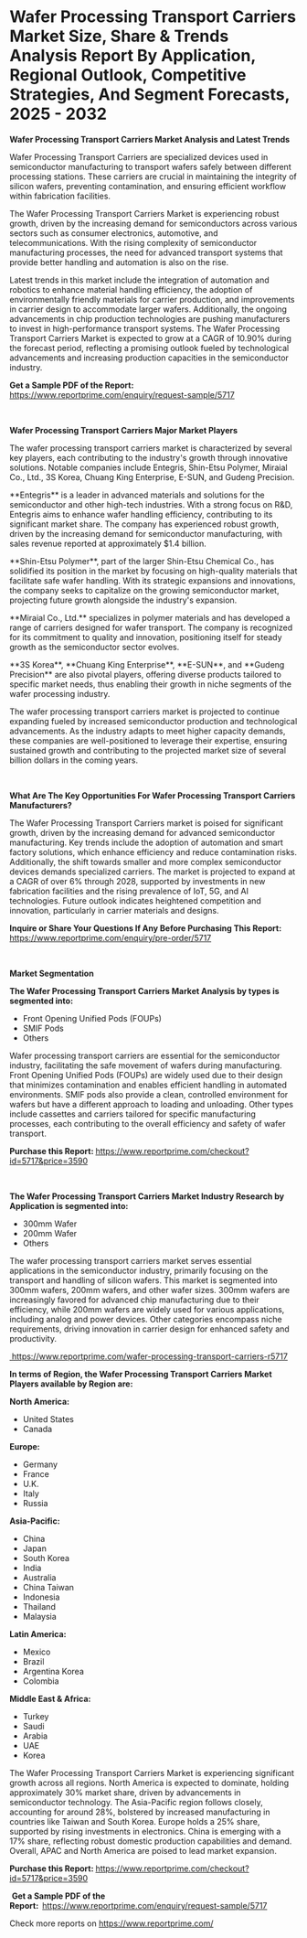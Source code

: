 <p><h1>Wafer Processing Transport Carriers Market Size, Share & Trends Analysis Report By Application, Regional Outlook, Competitive Strategies, And Segment Forecasts, 2025 - 2032</h1></p><p><strong>Wafer Processing Transport Carriers Market Analysis and Latest Trends</strong></p>
<p><p>Wafer Processing Transport Carriers are specialized devices used in semiconductor manufacturing to transport wafers safely between different processing stations. These carriers are crucial in maintaining the integrity of silicon wafers, preventing contamination, and ensuring efficient workflow within fabrication facilities. </p><p>The Wafer Processing Transport Carriers Market is experiencing robust growth, driven by the increasing demand for semiconductors across various sectors such as consumer electronics, automotive, and telecommunications. With the rising complexity of semiconductor manufacturing processes, the need for advanced transport systems that provide better handling and automation is also on the rise. </p><p>Latest trends in this market include the integration of automation and robotics to enhance material handling efficiency, the adoption of environmentally friendly materials for carrier production, and improvements in carrier design to accommodate larger wafers. Additionally, the ongoing advancements in chip production technologies are pushing manufacturers to invest in high-performance transport systems. The Wafer Processing Transport Carriers Market is expected to grow at a CAGR of 10.90% during the forecast period, reflecting a promising outlook fueled by technological advancements and increasing production capacities in the semiconductor industry.</p></p>
<p><strong>Get a Sample PDF of the Report:&nbsp;</strong> <a href="https://www.reportprime.com/enquiry/request-sample/5717?utm_campaign=2304&utm_medium=2&utm_source=Github&utm_content=ia&utm_term=19032025&utm_id=wafer-processing-transport-carriers">https://www.reportprime.com/enquiry/request-sample/5717</a></p>
<p>&nbsp;</p>
<p><strong>Wafer Processing Transport Carriers Major Market Players</strong></p>
<p><p>The wafer processing transport carriers market is characterized by several key players, each contributing to the industry's growth through innovative solutions. Notable companies include Entegris, Shin-Etsu Polymer, Miraial Co., Ltd., 3S Korea, Chuang King Enterprise, E-SUN, and Gudeng Precision.</p><p>**Entegris** is a leader in advanced materials and solutions for the semiconductor and other high-tech industries. With a strong focus on R&D, Entegris aims to enhance wafer handling efficiency, contributing to its significant market share. The company has experienced robust growth, driven by the increasing demand for semiconductor manufacturing, with sales revenue reported at approximately $1.4 billion.</p><p>**Shin-Etsu Polymer**, part of the larger Shin-Etsu Chemical Co., has solidified its position in the market by focusing on high-quality materials that facilitate safe wafer handling. With its strategic expansions and innovations, the company seeks to capitalize on the growing semiconductor market, projecting future growth alongside the industry's expansion.</p><p>**Miraial Co., Ltd.** specializes in polymer materials and has developed a range of carriers designed for wafer transport. The company is recognized for its commitment to quality and innovation, positioning itself for steady growth as the semiconductor sector evolves.</p><p>**3S Korea**, **Chuang King Enterprise**, **E-SUN**, and **Gudeng Precision** are also pivotal players, offering diverse products tailored to specific market needs, thus enabling their growth in niche segments of the wafer processing industry.</p><p>The wafer processing transport carriers market is projected to continue expanding fueled by increased semiconductor production and technological advancements. As the industry adapts to meet higher capacity demands, these companies are well-positioned to leverage their expertise, ensuring sustained growth and contributing to the projected market size of several billion dollars in the coming years.</p></p>
<p>&nbsp;</p>
<p><strong>What Are The Key Opportunities For Wafer Processing Transport Carriers Manufacturers?</strong></p>
<p><p>The Wafer Processing Transport Carriers market is poised for significant growth, driven by the increasing demand for advanced semiconductor manufacturing. Key trends include the adoption of automation and smart factory solutions, which enhance efficiency and reduce contamination risks. Additionally, the shift towards smaller and more complex semiconductor devices demands specialized carriers. The market is projected to expand at a CAGR of over 6% through 2028, supported by investments in new fabrication facilities and the rising prevalence of IoT, 5G, and AI technologies. Future outlook indicates heightened competition and innovation, particularly in carrier materials and designs.</p></p>
<p><strong>Inquire or Share Your Questions If Any Before Purchasing This Report:</strong> <a href="https://www.reportprime.com/enquiry/pre-order/5717?utm_campaign=2304&utm_medium=2&utm_source=Github&utm_content=ia&utm_term=19032025&utm_id=wafer-processing-transport-carriers">https://www.reportprime.com/enquiry/pre-order/5717</a></p>
<p>&nbsp;</p>
<p><strong>Market Segmentation</strong></p>
<p><strong>The Wafer Processing Transport Carriers Market Analysis by types is segmented into:</strong></p>
<p><ul><li>Front Opening Unified Pods (FOUPs)</li><li>SMIF Pods</li><li>Others</li></ul></p>
<p><p>Wafer processing transport carriers are essential for the semiconductor industry, facilitating the safe movement of wafers during manufacturing. Front Opening Unified Pods (FOUPs) are widely used due to their design that minimizes contamination and enables efficient handling in automated environments. SMIF pods also provide a clean, controlled environment for wafers but have a different approach to loading and unloading. Other types include cassettes and carriers tailored for specific manufacturing processes, each contributing to the overall efficiency and safety of wafer transport.</p></p>
<p><strong>Purchase this Report:&nbsp;</strong><a href="https://www.reportprime.com/checkout?id=5717&price=3590&utm_campaign=2304&utm_medium=2&utm_source=Github&utm_content=ia&utm_term=19032025&utm_id=wafer-processing-transport-carriers">https://www.reportprime.com/checkout?id=5717&price=3590</a></p>
<p>&nbsp;</p>
<p><strong>The Wafer Processing Transport Carriers Market Industry Research by Application is segmented into:</strong></p>
<p><ul><li>300mm Wafer</li><li>200mm Wafer</li><li>Others</li></ul></p>
<p><p>The wafer processing transport carriers market serves essential applications in the semiconductor industry, primarily focusing on the transport and handling of silicon wafers. This market is segmented into 300mm wafers, 200mm wafers, and other wafer sizes. 300mm wafers are increasingly favored for advanced chip manufacturing due to their efficiency, while 200mm wafers are widely used for various applications, including analog and power devices. Other categories encompass niche requirements, driving innovation in carrier design for enhanced safety and productivity.</p></p>
<p><a href="https://www.reportprime.com/wafer-processing-transport-carriers-r5717?utm_campaign=2304&utm_medium=2&utm_source=Github&utm_content=ia&utm_term=19032025&utm_id=wafer-processing-transport-carriers">&nbsp;https://www.reportprime.com/wafer-processing-transport-carriers-r5717</a></p>
<p><strong>In terms of Region, the Wafer Processing Transport Carriers Market Players available by Region are:</strong></p>
<p>
    <p> <strong> North America: </strong>
        <ul>
            <li>United States</li>
            <li>Canada</li>
        </ul>
        </p> 
    <p> <strong> Europe: </strong>
        <ul>
            <li>Germany</li>
            <li>France</li>
            <li>U.K.</li>
            <li>Italy</li>
            <li>Russia</li>
        </ul>
        </p> 
    <p> <strong> Asia-Pacific: </strong>
        <ul>
            <li>China</li>
            <li>Japan</li>
            <li>South Korea</li>
            <li>India</li>
            <li>Australia</li>
            <li>China Taiwan</li>
            <li>Indonesia</li>
            <li>Thailand</li>
            <li>Malaysia</li>
        </ul>
        </p> 
    <p> <strong> Latin America: </strong>
        <ul>
            <li>Mexico</li>
            <li>Brazil</li>
            <li>Argentina Korea</li>
            <li>Colombia</li>
        </ul>
        </p> 
    <p> <strong> Middle East & Africa: </strong>
        <ul>
            <li>Turkey</li>
            <li>Saudi</li>
            <li>Arabia</li>
            <li>UAE</li>
            <li>Korea</li>
        </ul>
    </p>
    </p>
<p><p>The Wafer Processing Transport Carriers Market is experiencing significant growth across all regions. North America is expected to dominate, holding approximately 30% market share, driven by advancements in semiconductor technology. The Asia-Pacific region follows closely, accounting for around 28%, bolstered by increased manufacturing in countries like Taiwan and South Korea. Europe holds a 25% share, supported by rising investments in electronics. China is emerging with a 17% share, reflecting robust domestic production capabilities and demand. Overall, APAC and North America are poised to lead market expansion.</p></p>
<p><strong>Purchase this Report: </strong><a href="https://www.reportprime.com/checkout?id=5717&price=3590&utm_campaign=2304&utm_medium=2&utm_source=Github&utm_content=ia&utm_term=19032025&utm_id=wafer-processing-transport-carriers">https://www.reportprime.com/checkout?id=5717&price=3590</a></p>
<p>&nbsp;<strong>Get a Sample PDF of the Report:&nbsp;&nbsp;</strong><a href="https://www.reportprime.com/enquiry/request-sample/5717?utm_campaign=2304&utm_medium=2&utm_source=Github&utm_content=ia&utm_term=19032025&utm_id=wafer-processing-transport-carriers">https://www.reportprime.com/enquiry/request-sample/5717</a></p>
<p><strong></strong></p>
<p>Check more reports on <a href="https://www.reportprime.com/?utm_campaign=2304&utm_medium=2&utm_source=Github&utm_content=ia&utm_term=19032025&utm_id=wafer-processing-transport-carriers">https://www.reportprime.com/</a></p>